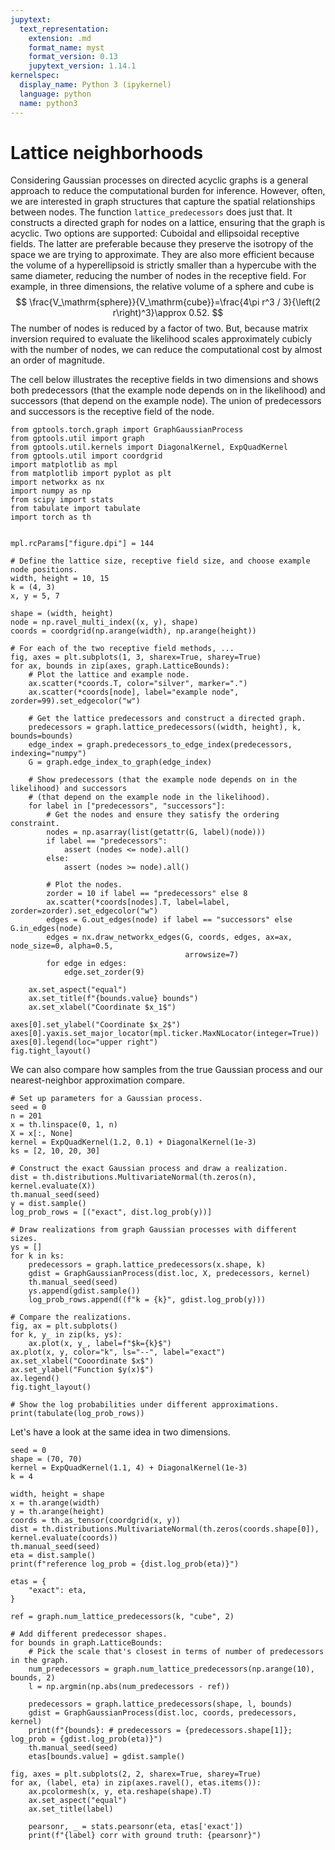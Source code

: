 ```yaml
---
jupytext:
  text_representation:
    extension: .md
    format_name: myst
    format_version: 0.13
    jupytext_version: 1.14.1
kernelspec:
  display_name: Python 3 (ipykernel)
  language: python
  name: python3
---
```


# Lattice neighborhoods

Considering Gaussian processes on directed acyclic graphs is a general approach to reduce the computational burden for inference. However, often, we are interested in graph structures that capture the spatial relationships between nodes. The function `lattice_predecessors` does just that. It constructs a directed graph for nodes on a lattice, ensuring that the graph is acyclic. Two options are supported: Cuboidal and ellipsoidal receptive fields. The latter are preferable because they preserve the isotropy of the space we are trying to approximate. They are also more efficient because the volume of a hyperellipsoid is strictly smaller than a hypercube with the same diameter, reducing the number of nodes in the receptive field. For example, in three dimensions, the relative volume of a sphere and cube is
$$
\frac{V_\mathrm{sphere}}{V_\mathrm{cube}}=\frac{4\pi r^3 / 3}{\left(2 r\right)^3}\approx 0.52.
$$
The number of nodes is reduced by a factor of two. But, because matrix inversion required to evaluate the likelihood scales approximately cubicly with the number of nodes, we can reduce the computational cost by almost an order of magnitude. 

The cell below illustrates the receptive fields in two dimensions and shows both predecessors (that the example node depends on in the likelihood) and successors (that depend on the example node). The union of predecessors and successors is the receptive field of the node.

```{code-cell} ipython3
from gptools.torch.graph import GraphGaussianProcess
from gptools.util import graph
from gptools.util.kernels import DiagonalKernel, ExpQuadKernel
from gptools.util import coordgrid
import matplotlib as mpl
from matplotlib import pyplot as plt
import networkx as nx
import numpy as np
from scipy import stats
from tabulate import tabulate
import torch as th


mpl.rcParams["figure.dpi"] = 144
```

```{code-cell} ipython3
# Define the lattice size, receptive field size, and choose example node positions.
width, height = 10, 15
k = (4, 3)
x, y = 5, 7

shape = (width, height)
node = np.ravel_multi_index((x, y), shape)
coords = coordgrid(np.arange(width), np.arange(height))

# For each of the two receptive field methods, ...
fig, axes = plt.subplots(1, 3, sharex=True, sharey=True)
for ax, bounds in zip(axes, graph.LatticeBounds):
    # Plot the lattice and example node.
    ax.scatter(*coords.T, color="silver", marker=".")
    ax.scatter(*coords[node], label="example node", zorder=99).set_edgecolor("w")
    
    # Get the lattice predecessors and construct a directed graph.
    predecessors = graph.lattice_predecessors((width, height), k, bounds=bounds)
    edge_index = graph.predecessors_to_edge_index(predecessors, indexing="numpy")
    G = graph.edge_index_to_graph(edge_index)
    
    # Show predecessors (that the example node depends on in the likelihood) and successors 
    # (that depend on the example node in the likelihood).
    for label in ["predecessors", "successors"]:
        # Get the nodes and ensure they satisfy the ordering constraint.
        nodes = np.asarray(list(getattr(G, label)(node)))
        if label == "predecessors":
            assert (nodes <= node).all()
        else:
            assert (nodes >= node).all()
        
        # Plot the nodes.
        zorder = 10 if label == "predecessors" else 8
        ax.scatter(*coords[nodes].T, label=label, zorder=zorder).set_edgecolor("w")
        edges = G.out_edges(node) if label == "successors" else G.in_edges(node)
        edges = nx.draw_networkx_edges(G, coords, edges, ax=ax, node_size=0, alpha=0.5, 
                                       arrowsize=7)
        for edge in edges:
            edge.set_zorder(9)
            
    ax.set_aspect("equal")
    ax.set_title(f"{bounds.value} bounds")
    ax.set_xlabel("Coordinate $x_1$")
        
axes[0].set_ylabel("Coordinate $x_2$")
axes[0].yaxis.set_major_locator(mpl.ticker.MaxNLocator(integer=True))
axes[0].legend(loc="upper right")
fig.tight_layout()
```

We can also compare how samples from the true Gaussian process and our nearest-neighbor approximation compare.

```{code-cell} ipython3
# Set up parameters for a Gaussian process.
seed = 0
n = 201
x = th.linspace(0, 1, n)
X = x[:, None]
kernel = ExpQuadKernel(1.2, 0.1) + DiagonalKernel(1e-3)
ks = [2, 10, 20, 30]

# Construct the exact Gaussian process and draw a realization.
dist = th.distributions.MultivariateNormal(th.zeros(n), kernel.evaluate(X))
th.manual_seed(seed)
y = dist.sample()
log_prob_rows = [("exact", dist.log_prob(y))]

# Draw realizations from graph Gaussian processes with different sizes.
ys = []
for k in ks:
    predecessors = graph.lattice_predecessors(x.shape, k)
    gdist = GraphGaussianProcess(dist.loc, X, predecessors, kernel)
    th.manual_seed(seed)
    ys.append(gdist.sample())
    log_prob_rows.append((f"k = {k}", gdist.log_prob(y)))

# Compare the realizations.
fig, ax = plt.subplots()
for k, y_ in zip(ks, ys):
    ax.plot(x, y_, label=f"$k={k}$")
ax.plot(x, y, color="k", ls="--", label="exact")
ax.set_xlabel("Cooordinate $x$")
ax.set_ylabel("Function $y(x)$")
ax.legend()
fig.tight_layout()

# Show the log probabilities under different approximations.
print(tabulate(log_prob_rows))
```

Let's have a look at the same idea in two dimensions.

```{code-cell} ipython3
seed = 0
shape = (70, 70)
kernel = ExpQuadKernel(1.1, 4) + DiagonalKernel(1e-3)
k = 4

width, height = shape
x = th.arange(width)
y = th.arange(height)
coords = th.as_tensor(coordgrid(x, y))
dist = th.distributions.MultivariateNormal(th.zeros(coords.shape[0]), kernel.evaluate(coords))
th.manual_seed(seed)
eta = dist.sample()
print(f"reference log_prob = {dist.log_prob(eta)}")

etas = {
    "exact": eta,
}

ref = graph.num_lattice_predecessors(k, "cube", 2)

# Add different predecessor shapes.
for bounds in graph.LatticeBounds:
    # Pick the scale that's closest in terms of number of predecessors in the graph.
    num_predecessors = graph.num_lattice_predecessors(np.arange(10), bounds, 2)
    l = np.argmin(np.abs(num_predecessors - ref))
    
    predecessors = graph.lattice_predecessors(shape, l, bounds)
    gdist = GraphGaussianProcess(dist.loc, coords, predecessors, kernel)
    print(f"{bounds}: # predecessors = {predecessors.shape[1]}; log_prob = {gdist.log_prob(eta)}")
    th.manual_seed(seed)
    etas[bounds.value] = gdist.sample()
```

```{code-cell} ipython3
fig, axes = plt.subplots(2, 2, sharex=True, sharey=True)
for ax, (label, eta) in zip(axes.ravel(), etas.items()):
    ax.pcolormesh(x, y, eta.reshape(shape).T)
    ax.set_aspect("equal")
    ax.set_title(label)
    
    pearsonr, _ = stats.pearsonr(eta, etas['exact'])
    print(f"{label} corr with ground truth: {pearsonr}")
```
